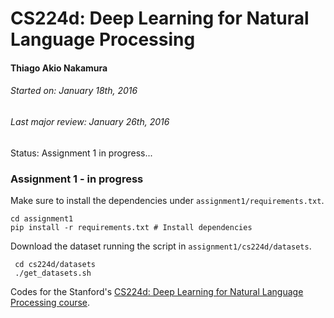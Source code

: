 # CS224d: Deep Learning for Natural Language Processing
#### Thiago Akio Nakamura
###### Started on: January 18th, 2016
###### Last major review: January 26th, 2016
Status: Assignment 1 in progress...

### Assignment 1 - in progress

Make sure to install the dependencies under `assignment1/requirements.txt`.

```
cd assignment1
pip install -r requirements.txt # Install dependencies
```

Download the dataset running the script in `assignment1/cs224d/datasets`.

```
 cd cs224d/datasets
 ./get_datasets.sh
```

Codes for the Stanford's [CS224d: Deep Learning for Natural Language Processing course](http://cs224d.stanford.edu/).
